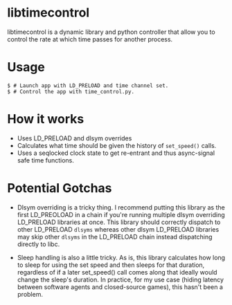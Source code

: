 # libtimecontrol

libtimecontrol is a dynamic library and python controller that allow you to control
the rate at which time passes for another process.

# Usage

```
$ # Launch app with LD_PRELOAD and time channel set.
$ # Control the app with time_control.py.
```

# How it works

- Uses LD_PRELOAD and dlsym overrides
- Calculates what time should be given the history of `set_speed()` calls.
- Uses a seqlocked clock state to get re-entrant and thus async-signal safe time
functions.


# Potential Gotchas

- Dlsym overriding is a tricky thing. I recommend putting this library as the first
LD_PREOLOAD in a chain if you're running multiple dlsym overriding LD_PRELOAD libraries
at once. This library should correctly dispatch to other LD_PRELOAD `dlsyms` whereas
other dlsym LD_PRELOAD libraries may skip other `dlsyms` in the LD_PRELOAD chain instead
dispatching directly to libc.

- Sleep handling is also a little tricky. As is, this library calculates how long
to sleep for using the set speed and then sleeps for that duration, regardless of if
a later set_speed() call comes along that ideally would change the sleep's duration.
In practice, for my use case (hiding latency between software agents and closed-source
games), this hasn't been a problem.

